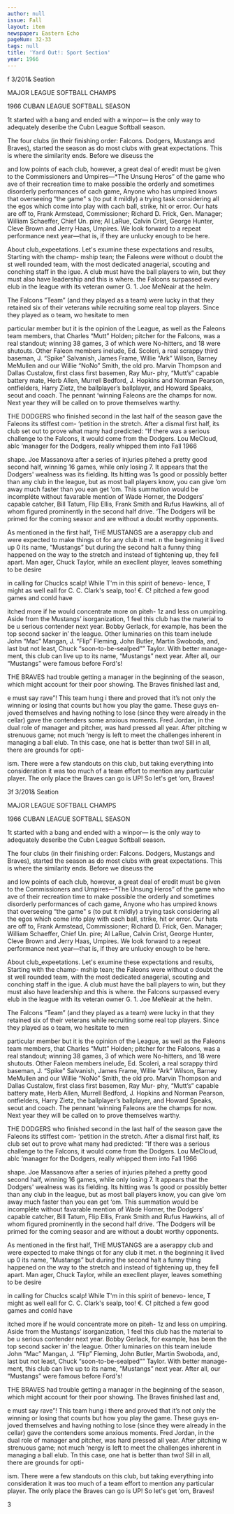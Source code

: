 ```yaml
---
author: null
issue: Fall
layout: item
newspaper: Eastern Echo
pageNum: 32-33
tags: null
title: 'Yard Out!: Sport Section'
year: 1966
---
```


f 3/201& Seation

MAJOR LEAGUE SOFTBALL CHAMPS

1966 CUBAN LEAGUE SOFTBALL SEASON

1t started with a bang and ended with a winpor— is the only way to adequately deseribe the Cubn League Softball season.

The four clubs (in their finishing order: Falcons. Dodgers, Mustangs and Braves), started the season as do most clubs with great expectations. This is where the similarity ends. Before we diseuss the

and low points of each club, however, a great deal of eredit must be given to the Commissioners and Umpires—*The Unsung Heros” of the game who ave of their recreation time to make possible the orderly and sometimes disorderly performances of cach game, Anyone who has umpired knows that overseeing “the game" s (to put it mildly) a trying task considering all the egos which come into play with cach ball, strike, hit or error. Our hats are off to, Frank Armstead, Commissioner; Richard D. Frick, Gen. Manager; William Schaeffer, Chief Un. pire; Al LaRue, Calvin Crist, George Hunter, Cleve Brown and Jerry Haas, Umpires. We look forward to a repeat performance next year—that is, if they are unlucky enough to be here.

About club_expeetations. Let's exumine these expectations and results, Starting with the champ- mship tean; the Faleons were without o doubt the st well rounded team, with the most dedicated anagerial, scouting and conching staff in the igue. A club must have the ball players to win, but they must also have leadership and this is where. the Falcons surpassed every elub in the league with its veteran owner G. 1. Joe MeNeair at the helm.

The Falcons “Team” (and they played as a team) were Iucky in that they retained six of their veterans while recruiting some real top players. Since they played as o team, wo hesitate to men

particular member but it is the opinion of the League, as well as the Faleons team members, that Charles “Mutt” Holden; pitcher for the Falcons, was a real standout; winning 38 games, 3 of which were No-hitters, and 18 were shutouts. Other Faleon members inelude, Ed. Scoleri, a real scrappy third baseman, J. “Spike” Salvanish, James Frame, Willie “Ark” Wilson, Barney MeMullen and our Willie “NoNo” Smith, the old pro. Marvin Thompson and Dallas Custalow, first class first basemen, Ray Mur- phy, “Mutt’s” capable battery mate, Herb Allen, Murrell Bedford, J. Hopkins and Norman Pearson, ontfielders, Harry Zietz, the ballplayer’s ballplayer, and Howard Speaks, seout and coach. The pennant ‘winning Faleons are the champs for now. Next year they will be called on to prove themselves warthy.

THE DODGERS who finished second in the last half of the season gave the Faleons its stiffest com- ‘petition in the stretch. After a dismal first half, its club set out to prove what many had predicted: “If there was a serious challenge to the Falcons, it would come from the Dodgers. Lou MeCloud, ablc ‘manager for the Dodgers, really whipped them into Fall 1966

shape. Joe Massanova after a series of injuries pitehed a pretty good second half, winning 16 games, while only losing 7. It appears that the Dodgers' wealness was its fielding. Its hitting was 1s good or possibly better than any club in the league, but as most ball players know, you can give ‘om away much faster than you ean get ‘om. This summation would be incompléte without favarable mention of Wade Horner, the Dodgers’ capable catcher, Bill Tatum, Flip Ellis, Frank Smith and Rufus Hawkins, all of whom figured prominently in the second half drive. ‘The Dodgers will be primed for the coming seasor and are without a doubt worthy opponents.

As mentioned in the first half, THE MUSTANGS are a aserappy club and were expected to make things ot for any club it met. n the beginning it lived up 0 its name, “Mustangs” but during the second halt a funny thing happened on the way to the stretch and instead of tightening up, they fell apart. Man ager, Chuck Taylor, while an execllent player, leaves something to be desire

in calling for Chuclcs scalp! While T'm in this spirit of benevo- lence, T might as well eall for C. C. Clark's sealp, too! €. C! pitched a few good games and conld have

itched more if he would concentrate more on piteh- 1z and less on umpiring. Aside from the Mustangs’ isorganization, 1 feel this club has the material to be u serious contender next year. Bobby Gerlack, for example, has been the top second sacker in’ the league. Other luminaries on this team inelude John “Mac” Mangan, J. “Flip” Fleming, John Butler, Martin Swoboda, and, last but not least, Chuck “soon-to-be-sealped”” Taylor. With better manage- ment, this club can live up to its name, “Mustangs” next year. After all, our “Mustangs” were famous before Ford's!

THE BRAVES had trouble getting a manager in the beginning of the season, which might account for their poor showing. The Braves finished last and,

e must say rave”! This team hung i there and proved that it’s not only the winning or losing that counts but how you play the game. These guys en- joved themselves and having nothing to lose (since they were already in the cellar) gave the contenders some anxious moments. Fred Jordan, in the dual role of manager and pitcher, was hard pressed all year. After pitching w strenuous game; not much ‘nergy is left to meet the challenges inherent in managing a ball elub. Tn this case, one hat is better than two! Sill in all, there are grounds for opti-

ism. There were a few standouts on this club, but taking everything into consideration it was too much of a team effort to mention any particular player. The only place the Braves can go is UP! So let's get ‘om, Braves!

3f 3/201& Seation

MAJOR LEAGUE SOFTBALL CHAMPS

1966 CUBAN LEAGUE SOFTBALL SEASON

1t started with a bang and ended with a winpor— is the only way to adequately deseribe the Cubn League Softball season.

The four clubs (in their finishing order: Falcons. Dodgers, Mustangs and Braves), started the season as do most clubs with great expectations. This is where the similarity ends. Before we diseuss the

and low points of each club, however, a great deal of eredit must be given to the Commissioners and Umpires—*The Unsung Heros” of the game who ave of their recreation time to make possible the orderly and sometimes disorderly performances of cach game, Anyone who has umpired knows that overseeing “the game" s (to put it mildly) a trying task considering all the egos which come into play with cach ball, strike, hit or error. Our hats are off to, Frank Armstead, Commissioner; Richard D. Frick, Gen. Manager; William Schaeffer, Chief Un. pire; Al LaRue, Calvin Crist, George Hunter, Cleve Brown and Jerry Haas, Umpires. We look forward to a repeat performance next year—that is, if they are unlucky enough to be here.

About club_expeetations. Let's exumine these expectations and results, Starting with the champ- mship tean; the Faleons were without o doubt the st well rounded team, with the most dedicated anagerial, scouting and conching staff in the igue. A club must have the ball players to win, but they must also have leadership and this is where. the Falcons surpassed every elub in the league with its veteran owner G. 1. Joe MeNeair at the helm.

The Falcons “Team” (and they played as a team) were Iucky in that they retained six of their veterans while recruiting some real top players. Since they played as o team, wo hesitate to men

particular member but it is the opinion of the League, as well as the Faleons team members, that Charles “Mutt” Holden; pitcher for the Falcons, was a real standout; winning 38 games, 3 of which were No-hitters, and 18 were shutouts. Other Faleon members inelude, Ed. Scoleri, a real scrappy third baseman, J. “Spike” Salvanish, James Frame, Willie “Ark” Wilson, Barney MeMullen and our Willie “NoNo” Smith, the old pro. Marvin Thompson and Dallas Custalow, first class first basemen, Ray Mur- phy, “Mutt’s” capable battery mate, Herb Allen, Murrell Bedford, J. Hopkins and Norman Pearson, ontfielders, Harry Zietz, the ballplayer’s ballplayer, and Howard Speaks, seout and coach. The pennant ‘winning Faleons are the champs for now. Next year they will be called on to prove themselves warthy.

THE DODGERS who finished second in the last half of the season gave the Faleons its stiffest com- ‘petition in the stretch. After a dismal first half, its club set out to prove what many had predicted: “If there was a serious challenge to the Falcons, it would come from the Dodgers. Lou MeCloud, ablc ‘manager for the Dodgers, really whipped them into Fall 1966

shape. Joe Massanova after a series of injuries pitehed a pretty good second half, winning 16 games, while only losing 7. It appears that the Dodgers' wealness was its fielding. Its hitting was 1s good or possibly better than any club in the league, but as most ball players know, you can give ‘om away much faster than you ean get ‘om. This summation would be incompléte without favarable mention of Wade Horner, the Dodgers’ capable catcher, Bill Tatum, Flip Ellis, Frank Smith and Rufus Hawkins, all of whom figured prominently in the second half drive. ‘The Dodgers will be primed for the coming seasor and are without a doubt worthy opponents.

As mentioned in the first half, THE MUSTANGS are a aserappy club and were expected to make things ot for any club it met. n the beginning it lived up 0 its name, “Mustangs” but during the second halt a funny thing happened on the way to the stretch and instead of tightening up, they fell apart. Man ager, Chuck Taylor, while an execllent player, leaves something to be desire

in calling for Chuclcs scalp! While T'm in this spirit of benevo- lence, T might as well eall for C. C. Clark's sealp, too! €. C! pitched a few good games and conld have

itched more if he would concentrate more on piteh- 1z and less on umpiring. Aside from the Mustangs’ isorganization, 1 feel this club has the material to be u serious contender next year. Bobby Gerlack, for example, has been the top second sacker in’ the league. Other luminaries on this team inelude John “Mac” Mangan, J. “Flip” Fleming, John Butler, Martin Swoboda, and, last but not least, Chuck “soon-to-be-sealped”” Taylor. With better manage- ment, this club can live up to its name, “Mustangs” next year. After all, our “Mustangs” were famous before Ford's!

THE BRAVES had trouble getting a manager in the beginning of the season, which might account for their poor showing. The Braves finished last and,

e must say rave”! This team hung i there and proved that it’s not only the winning or losing that counts but how you play the game. These guys en- joved themselves and having nothing to lose (since they were already in the cellar) gave the contenders some anxious moments. Fred Jordan, in the dual role of manager and pitcher, was hard pressed all year. After pitching w strenuous game; not much ‘nergy is left to meet the challenges inherent in managing a ball elub. Tn this case, one hat is better than two! Sill in all, there are grounds for opti-

ism. There were a few standouts on this club, but taking everything into consideration it was too much of a team effort to mention any particular player. The only place the Braves can go is UP! So let's get ‘om, Braves!

3